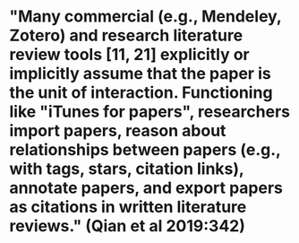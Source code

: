 # "Many commercial (e.g., Mendeley, Zotero) and research literature review tools [11, 21] explicitly or implicitly assume that the paper is the unit of interaction. Functioning like "iTunes for papers", researchers import papers, reason about relationships between papers (e.g., with tags, stars, citation links), annotate papers, and export papers as citations in written literature reviews." (Qian et al 2019:342)